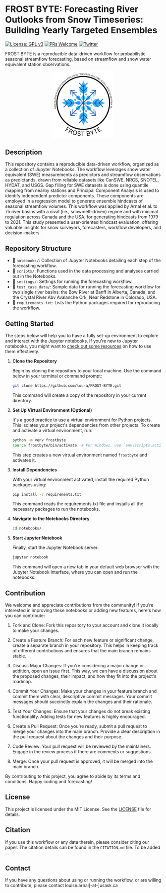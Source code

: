 # FROST BYTE: Forecasting River Outlooks from Snow Timeseries: Building Yearly Targeted Ensembles
[![License: GPL v3](https://img.shields.io/badge/License-GPL%20v3-blue.svg)](https://www.gnu.org/licenses/gpl-3.0)
[![PRs Welcome](https://img.shields.io/badge/PRs-welcome-brightgreen.svg?style=flat-square)](https://github.com/lou-a/FROST-BYTE/pulls)
[![Twitter](https://img.shields.io/twitter/url/https/twitter.com/cloudposse.svg?style=social&label=Follow%20%40ArnalLouise)](https://twitter.com/ArnalLouise)




FROST BYTE is a reproducible data-driven workflow for probabilistic seasonal streamflow forecasting, based on streamflow and snow water equivalent station observations.

<p align="center">
<img src="FROST BYTE logo.png" alt="FROST BYTE logo" width="200"/>
</p>

## Description

This repository contains a reproducible data-driven workflow, organized as a collection of Jupyter Notebooks. The workflow leverages snow water equivalent (SWE) measurements as predictors and streamflow observations as predictands, drawn from reliable datasets like CanSWE, NRCS, SNOTEL, HYDAT, and USGS. Gap filling for SWE datasets is done using quantile mapping from nearby stations and Principal Component Analysis is used to identify independent predictor components. These components are employed in a regression model to generate ensemble hindcasts of seasonal streamflow volumes. This workflow was applied by Arnal et al. to 75 river basins with a nival (i.e., snowmelt-driven) regime and with minimal regulation across Canada and the USA, for generating hindcasts from 1979 to 2021. This study presented a user-oriented hindcast evaluation, offering valuable insights for snow surveyors, forecasters, workflow developers, and decision-makers.

## Repository Structure

- 📂 `notebooks/`: Collection of Jupyter Notebooks detailing each step of the forecasting workflow.
- 📂 `scripts/`: Functions used in the data processing and analyses carried out in the Notebooks.
- 📂 `settings/`: Settings for running the forecasting workflow.
- 📂 `test_case_data/`: Sample data for running the forecasting workflow for two single river basins: the Bow River at Banff in Alberta, Canada, and the Crystal River Abv Avalanche Crk, Near Redstone in Colorado, USA.
- 📄 `requirements.txt`: Lists the Python packages required for reproducing the workflow.

## Getting Started
The steps below will help you to have a fully set-up environment to explore and interact with the Jupyter notebooks. If you're new to Jupyter notebooks, you might want to [check out some resources](https://jupyter.org/) on how to use them effectively.

1. **Clone the Repository**

    Begin by cloning the repository to your local machine. Use the command below in your terminal or command prompt:
   ```bash
   git clone https://github.com/lou-a/FROST-BYTE.git
   ```
    This command will create a copy of the repository in your current directory.
2. **Set Up Virtual Environment (Optional)**  

    It's a good practice to use a virtual environment for Python projects. This isolates your project's dependencies from other projects. To create and activate a virtual environment, run:
   ```bash
   python -m venv frostbyte
   source frostbyte/bin/activate  # For Windows, use `env\Scripts\activate`
   ```
    This step creates a new virtual environment named `frostbyte` and activates it.

3. **Install Dependencies**  

    With your virtual environment activated, install the required Python packages using:

   ```bash
   pip install -r requirements.txt
   ```

    This command reads the requirements.txt file and installs all the necessary packages to run the notebooks.

4. **Navigate to the Notebooks Directory**  
   ```bash
   cd notebooks/
   ```

5. **Start Jupyter Notebook**  

    Finally, start the Jupyter Notebook server:
   ```bash
   jupyter notebook
   ```
    This command will open a new tab in your default web browser with the Jupyter Notebook interface, where you can open and run the notebooks.

## Contribution

We welcome and appreciate contributions from the community! If you're interested in improving these notebooks or adding new features, here's how you can contribute:

1. Fork and Clone: Fork this repository to your account and clone it locally to make your changes.

2. Create a Feature Branch: For each new feature or significant change, create a separate branch in your repository. This helps in keeping track of different contributions and ensures that the main branch remains stable.

3. Discuss Major Changes: If you're considering a major change or addition, open an issue first. This way, we can have a discussion about the proposed changes, their impact, and how they fit into the project's roadmap.

4. Commit Your Changes: Make your changes in your feature branch and commit them with clear, descriptive commit messages. Your commit messages should succinctly explain the changes and their rationale.

5. Test Your Changes: Ensure that your changes do not break existing functionality. Adding tests for new features is highly encouraged.

6. Create a Pull Request: Once you're ready, submit a pull request to merge your changes into the main branch. Provide a clear description in the pull request about the changes and their purpose.

7. Code Review: Your pull request will be reviewed by the maintainers. Engage in the review process if there are comments or suggestions.

8. Merge: Once your pull request is approved, it will be merged into the main branch.

By contributing to this project, you agree to abide by its terms and conditions. Happy coding and forecasting!

## License

This project is licensed under the MIT License. See the [LICENSE](LICENSE.md) file for details.

## Citation

If you use this workflow or any data therein, please consider citing our paper. The citation details can be found in the `CITATION.md` file.
To be added ...

## Contact

If you have any questions about using or running the workflow, or are willing to contribute, please contact louise.arnal[-at-]usask.ca
